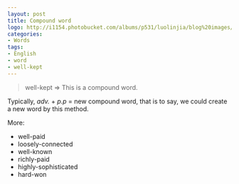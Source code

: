 ```yaml
---
layout: post
title: Compound word
logo: http://i1154.photobucket.com/albums/p531/luolinjia/blog%20images/words_zps91a7cea6.jpg
categories:
- Words
tags:
- English
- word
- well-kept
---
```


> well-kept => This is a compound word.  

Typically, *adv.* + *p.p* = new compound word, that is to say, we could create a new word by this method.  

More:  

- well-paid
- loosely-connected
- well-known
- richly-paid
- highly-sophisticated
- hard-won
